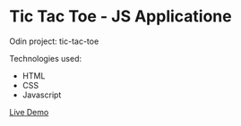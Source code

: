 # Tic Tac Toe - JS Applicatione
Odin project: tic-tac-toe

Technologies used:
 * HTML
 * CSS
 * Javascript

<a href="https://catalinbroinas.github.io/tic-tac-toe/">Live Demo</a>
